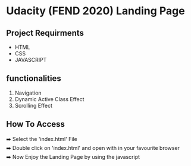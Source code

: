 # Udacity (FEND 2020) Landing Page

## Project Requirments

* HTML
* CSS
* JAVASCRIPT

## functionalities

1. Navigation
2. Dynamic Active Class Effect
3. Scrolling Effect

## How To Access
:arrow_right: Select the 'index.html' File <br /> 
:arrow_right: Double click on 'index.html' and open with in your favourite browser <br />
:arrow_right: Now Enjoy the Landing Page by using the javascript
